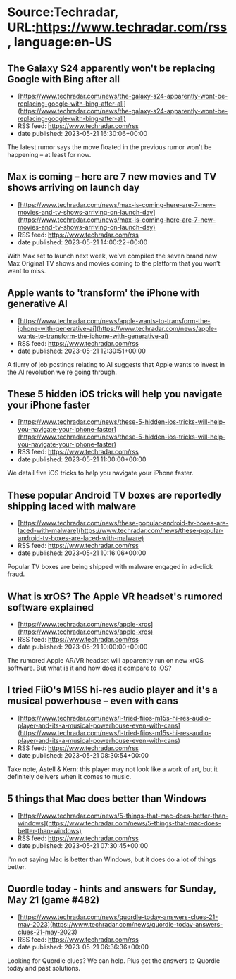 # Source:Techradar, URL:https://www.techradar.com/rss, language:en-US

## The Galaxy S24 apparently won't be replacing Google with Bing after all
 - [https://www.techradar.com/news/the-galaxy-s24-apparently-wont-be-replacing-google-with-bing-after-all](https://www.techradar.com/news/the-galaxy-s24-apparently-wont-be-replacing-google-with-bing-after-all)
 - RSS feed: https://www.techradar.com/rss
 - date published: 2023-05-21 16:30:06+00:00

The latest rumor says the move floated in the previous rumor won't be happening – at least for now.

## Max is coming – here are 7 new movies and TV shows arriving on launch day
 - [https://www.techradar.com/news/max-is-coming-here-are-7-new-movies-and-tv-shows-arriving-on-launch-day](https://www.techradar.com/news/max-is-coming-here-are-7-new-movies-and-tv-shows-arriving-on-launch-day)
 - RSS feed: https://www.techradar.com/rss
 - date published: 2023-05-21 14:00:22+00:00

With Max set to launch next week, we’ve compiled the seven brand new Max Original TV shows and movies coming to the platform that you won’t want to miss.

## Apple wants to 'transform' the iPhone with generative AI
 - [https://www.techradar.com/news/apple-wants-to-transform-the-iphone-with-generative-ai](https://www.techradar.com/news/apple-wants-to-transform-the-iphone-with-generative-ai)
 - RSS feed: https://www.techradar.com/rss
 - date published: 2023-05-21 12:30:51+00:00

A flurry of job postings relating to AI suggests that Apple wants to invest in the AI revolution we're going through.

## These 5 hidden iOS tricks will help you navigate your iPhone faster
 - [https://www.techradar.com/news/these-5-hidden-ios-tricks-will-help-you-navigate-your-iphone-faster](https://www.techradar.com/news/these-5-hidden-ios-tricks-will-help-you-navigate-your-iphone-faster)
 - RSS feed: https://www.techradar.com/rss
 - date published: 2023-05-21 11:00:00+00:00

We detail five iOS tricks to help you navigate your iPhone faster.

## These popular Android TV boxes are reportedly shipping laced with malware
 - [https://www.techradar.com/news/these-popular-android-tv-boxes-are-laced-with-malware](https://www.techradar.com/news/these-popular-android-tv-boxes-are-laced-with-malware)
 - RSS feed: https://www.techradar.com/rss
 - date published: 2023-05-21 10:16:06+00:00

Popular TV boxes are being shipped with malware engaged in ad-click fraud.

## What is xrOS? The Apple VR headset's rumored software explained
 - [https://www.techradar.com/news/apple-xros](https://www.techradar.com/news/apple-xros)
 - RSS feed: https://www.techradar.com/rss
 - date published: 2023-05-21 10:00:00+00:00

The rumored Apple AR/VR headset will apparently run on new xrOS software. But what is it and how does it compare to iOS?

## I tried FiiO's M15S hi-res audio player and it's a musical powerhouse – even with cans
 - [https://www.techradar.com/news/i-tried-fiios-m15s-hi-res-audio-player-and-its-a-musical-powerhouse-even-with-cans](https://www.techradar.com/news/i-tried-fiios-m15s-hi-res-audio-player-and-its-a-musical-powerhouse-even-with-cans)
 - RSS feed: https://www.techradar.com/rss
 - date published: 2023-05-21 08:30:54+00:00

Take note, Astell & Kern: this player may not look like a work of art, but it definitely delivers when it comes to music.

## 5 things that Mac does better than Windows
 - [https://www.techradar.com/news/5-things-that-mac-does-better-than-windows](https://www.techradar.com/news/5-things-that-mac-does-better-than-windows)
 - RSS feed: https://www.techradar.com/rss
 - date published: 2023-05-21 07:30:45+00:00

I'm not saying Mac is better than Windows, but it does do a lot of things better.

## Quordle today - hints and answers for Sunday, May 21 (game #482)
 - [https://www.techradar.com/news/quordle-today-answers-clues-21-may-2023](https://www.techradar.com/news/quordle-today-answers-clues-21-may-2023)
 - RSS feed: https://www.techradar.com/rss
 - date published: 2023-05-21 06:36:36+00:00

Looking for Quordle clues? We can help. Plus get the answers to Quordle today and past solutions.

